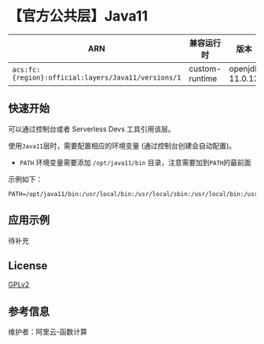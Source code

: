 
# 【官方公共层】Java11

| ARN  |  兼容运行时  | 版本 |
|------|------|--------|
| `acs:fc:{region}:official:layers/Java11/versions/1` | custom-runtime   | openjdk 11.0.13 |

## 快速开始
可以通过控制台或者 Serverless Devs 工具引用该层。

使用`Java11`层时，需要配置相应的环境变量 (通过控制台创建会自动配置)。
- `PATH` 环境变量需要添加 `/opt/java11/bin` 目录，注意需要加到`PATH`的最前面

示例如下：
```shell
PATH=/opt/java11/bin:/usr/local/bin:/usr/local/sbin:/usr/local/bin:/usr/sbin:/usr/bin:/sbin:/bin:/opt/bin
```

## 应用示例
待补充

## License
[GPLv2](https://openjdk.org/legal/gplv2+ce.html)

## 参考信息
维护者：阿里云-函数计算